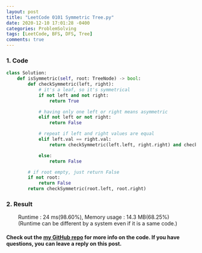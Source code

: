 ```yaml
---
layout: post
title: "LeetCode 0101 Symmetric Tree.py"
date: 2020-12-10 17:01:28 -0400
categories: ProblemSolving
tags: [LeetCode, BFS, DFS, Tree]
comments: true
---
```


### 1. Code
```python
class Solution:
    def isSymmetric(self, root: TreeNode) -> bool:
        def checkSymmetric(left, right):
            # it's a leaf, so it's symmetrical
            if not left and not right:
                return True

            # having only one left or right means asymmetric
            elif not left or not right:
                return False

            # repeat if left and right values are equal
            elif left.val == right.val:
                return checkSymmetric(left.left, right.right) and checkSymmetric(left.right, right.left)

            else:
                return False

        # if root empty, just return False
        if not root:
            return False
        return checkSymmetric(root.left, root.right)
```

### 2. Result
&nbsp;&nbsp;&nbsp;&nbsp;&nbsp;&nbsp;&nbsp;&nbsp;Runtime : 24 ms(98.60%), Memory usage : 14.3 MB(68.25%)  
&nbsp;&nbsp;&nbsp;&nbsp;&nbsp;&nbsp;&nbsp;&nbsp;(Runtime can be different by a system even if it is a same code.)

#### Check out the [my GitHub repo][hyuk-gh] for more info on the code. If you have questions, you can leave a reply on this post.
[hyuk-gh]: https://github.com/dlgur1994/StudyAlgorithms

